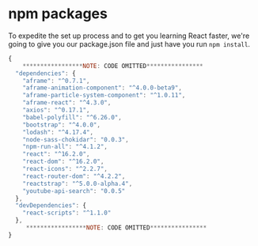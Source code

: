 # npm packages

To expedite the set up process and to get you learning React faster, we're going to give you our package.json file and just have you run `npm install`. 

```js
{
    *****************NOTE: CODE OMITTED****************
  "dependencies": {
    "aframe": "^0.7.1",
    "aframe-animation-component": "^4.0.0-beta9",
    "aframe-particle-system-component": "^1.0.11",
    "aframe-react": "^4.3.0",
    "axios": "^0.17.1",
    "babel-polyfill": "^6.26.0",
    "bootstrap": "^4.0.0",
    "lodash": "^4.17.4",
    "node-sass-chokidar": "0.0.3",
    "npm-run-all": "^4.1.2",
    "react": "^16.2.0",
    "react-dom": "^16.2.0",
    "react-icons": "^2.2.7",
    "react-router-dom": "^4.2.2",
    "reactstrap": "^5.0.0-alpha.4",
    "youtube-api-search": "0.0.5"
  },
  "devDependencies": {
    "react-scripts": "^1.1.0"
  },
     *****************NOTE: CODE OMITTED****************
}

```